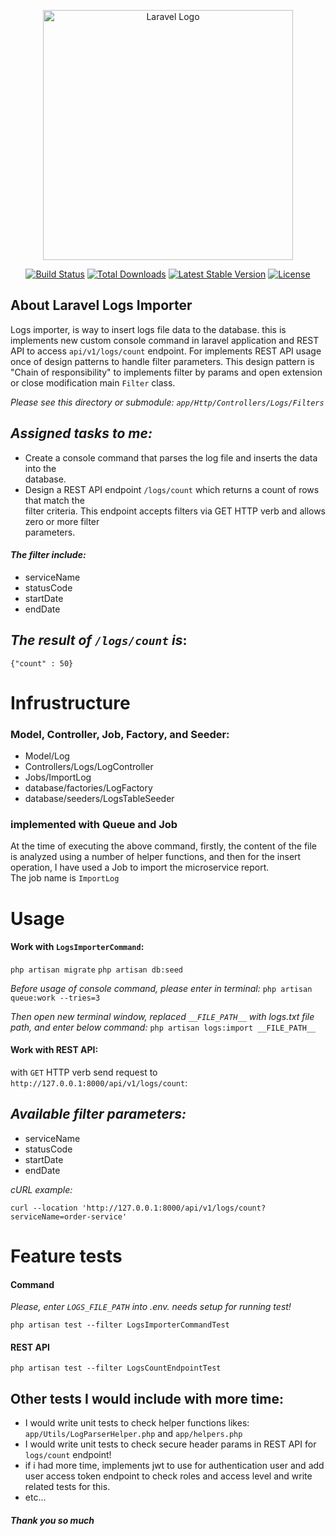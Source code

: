 
<p align="center"><a href="https://laravel.com" target="_blank"><img src="https://raw.githubusercontent.com/laravel/art/master/logo-lockup/5%20SVG/2%20CMYK/1%20Full%20Color/laravel-logolockup-cmyk-red.svg" width="400" alt="Laravel Logo"></a></p>  
  
<p align="center">  
<a href="https://github.com/laravel/framework/actions"><img src="https://github.com/laravel/framework/workflows/tests/badge.svg" alt="Build Status"></a>  
<a href="https://packagist.org/packages/laravel/framework"><img src="https://img.shields.io/packagist/dt/laravel/framework" alt="Total Downloads"></a>  
<a href="https://packagist.org/packages/laravel/framework"><img src="https://img.shields.io/packagist/v/laravel/framework" alt="Latest Stable Version"></a>  
<a href="https://packagist.org/packages/laravel/framework"><img src="https://img.shields.io/packagist/l/laravel/framework" alt="License"></a>  
</p>  
  
## About Laravel Logs Importer  
Logs importer, is way to insert logs file data to the database.
this is implements new custom console command in laravel application and REST API to access `api/v1/logs/count`
endpoint.
For implements REST API usage once of design patterns to handle filter parameters.
This design pattern is "Chain of responsibility" to implements filter by params and open extension or close modification main `Filter` class.

*Please see this directory or submodule: `app/Http/Controllers/Logs/Filters`*
  
## *Assigned tasks to me:*
  
 - Create a console command that parses the log file and inserts the data into the  
database.  
 - Design a REST API endpoint `/logs/count` which returns a count of rows that match the  
filter criteria. This endpoint accepts filters via GET HTTP verb and allows zero or more filter  
parameters.  
  
#### *The filter include:*  
  
 - serviceName  
 - statusCode  
 - startDate  
 - endDate  
  
## *The result of `/logs/count` is*:  
`{"count" : 50}`  
  
# Infrustructure

### Model, Controller, Job, Factory, and Seeder:  
 - Model/Log
 - Controllers/Logs/LogController
 - Jobs/ImportLog
 - database/factories/LogFactory
 - database/seeders/LogsTableSeeder 

### implemented with Queue and Job  
  
At the time of executing the above command, firstly, the content of the file is analyzed using a number of helper functions, and then for the insert operation, I have used a Job to import the microservice report.  
The job name is `ImportLog` 

# Usage

#### Work with `LogsImporterCommand`:
`php artisan migrate`
`php artisan db:seed`

*Before usage of console command, please enter in terminal:*
`php artisan queue:work --tries=3`

*Then open new terminal window, replaced `__FILE_PATH__` with logs.txt file path, and enter below command:*
`php artisan logs:import __FILE_PATH__`

#### Work with REST API:
with `GET` HTTP verb send request to `http://127.0.0.1:8000/api/v1/logs/count`:

*Available filter parameters:*
- 
- serviceName
- statusCode  
- startDate  
- endDate
 
 *cURL example:*
 
    curl --location 'http://127.0.0.1:8000/api/v1/logs/count?serviceName=order-service'


# Feature tests

#### Command

*Please, enter `LOGS_FILE_PATH` into .env. needs setup for running test!*

`php artisan test --filter LogsImporterCommandTest`

#### REST API

`php artisan test --filter LogsCountEndpointTest`


## Other tests I would include with more time:

- I would write unit tests to check helper functions likes: `app/Utils/LogParserHelper.php` and `app/helpers.php`
- I would write unit tests to check secure header params in REST API for `logs/count` endpoint! 
- if i had more time, implements jwt to use for authentication user and add user access token endpoint to check roles and access level and write related tests for this.
- etc...

##### Thank you so much
